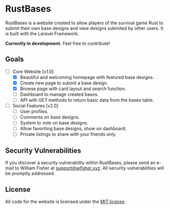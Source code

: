 # RustBases

RustBases is a website created to allow players of the survival game Rust to submit their own base designs and view designs submited by other users. It is built with the Laravel Framework.

**Currently in development.** Feel free to contribute!

## Goals

- [ ] Core Website [v1.0]
  - [x] Beautiful and welcoming homepage with featured base designs.
  - [x] Create new page to submit a base design.
  - [x] Browse page with card layout and search function.
  - [ ] Dashboard to manage created bases.
  - [ ] API with GET methods to return basic data from the bases table.
- [ ] Social Features [v2.0]
  - [ ] User profiles.
  - [ ] Comments on base designs.
  - [ ] System to vote on base designs.
  - [ ] Allow favoriting base designs, show on dashboard.
  - [ ] Private listings to share with your friends only.

## Security Vulnerabilities

If you discover a security vulnerability within RustBases, please send an e-mail to William Fisher at support@wfisher.xyz. All security vulnerabilities will be promptly addressed.

## License

All code for the website is licensed under the [MIT license](http://opensource.org/licenses/MIT).
